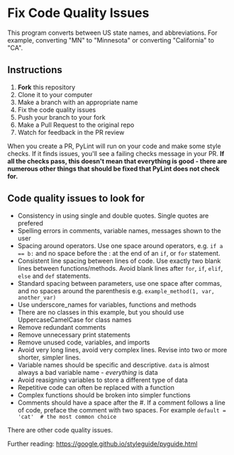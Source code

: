 # Fix Code Quality Issues

This program converts between US state names, and abbreviations. For example, converting "MN" to "Minnesota" or converting "California" to "CA".

## Instructions

1. **Fork** this repository
2. Clone it to your computer 
3. Make a branch with an appropriate name 
4. Fix the code quality issues
5. Push your branch to your fork
6. Make a Pull Request to the original repo
7. Watch for feedback in the PR review

When you create a PR, PyLint will run on your code and make some style checks. If it finds issues, you'll see a failing checks message in your PR. **If all the checks pass, this doesn't mean that everything is good - there are numerous other things that should be fixed that PyLint does not check for.**

## Code quality issues to look for 

* Consistency in using single and double quotes. Single quotes are prefered
* Spelling errors in comments, variable names, messages shown to the user 
* Spacing around operators. Use one space around operators, e.g. `if a == b:` and no space before the : at the end of an `if`, or `for` statement.
* Consistent line spacing between lines of code. Use exactly two blank lines between functions/methods. Avoid blank lines after `for`, `if`, `elif`, `else` and `def` statements. 
* Standard spacing between parameters, use one space after commas, and no spaces around the parenthesis e.g. `example_method(1, var, another_var)`
* Use underscore_names for variables, functions and methods
* There are no classes in this example, but you should use UppercaseCamelCase for class names 
* Remove redundant comments
* Remove unnecessary print statements 
* Remove unused code, variables, and imports
* Avoid very long lines, avoid very complex lines. Revise into two or more shorter, simpler lines. 
* Variable names should be specific and descriptive. `data` is almost always a bad variable name - *everything* is data
* Avoid reasigning variables to store a different type of data
* Repetitive code can often be replaced with a function 
* Complex functions should be broken into simpler functions
* Comments should have a space after the #.  If a comment follows a line of code, preface the comment with two spaces. For example `default = 'cat'  # the most common choice`

There are other code quality issues. 

Further reading: https://google.github.io/styleguide/pyguide.html




